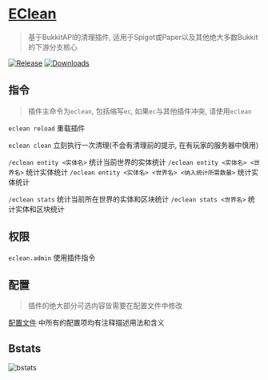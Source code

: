 # [EClean](https://github.com/4o4E/EClean)

> 基于BukkitAPI的清理插件, 适用于Spigot或Paper以及其他绝大多数Bukkit的下游分支核心

[![Release](https://img.shields.io/github/v/release/4o4E/EClean)](https://github.com/4o4E/EClean/releases/latest)
[![Downloads](https://img.shields.io/github/downloads/4o4E/EClean/total)](https://github.com/4o4E/EClean/releases)

## 指令

> 插件主命令为`eclean`, 包括缩写`ec`, 如果`ec`与其他插件冲突, 请使用`eclean`

`eclean reload` 重载插件

`eclean clean` 立刻执行一次清理(不会有清理前的提示, 在有玩家的服务器中慎用)

`/eclean entity <实体名>` 统计当前世界的实体统计
`/eclean entity <实体名> <世界名>` 统计实体统计
`/eclean entity <实体名> <世界名> <纳入统计所需数量>` 统计实体统计

`/eclean stats` 统计当前所在世界的实体和区块统计
`/eclean stats <世界名>` 统计实体和区块统计

## 权限

`eclean.admin` 使用插件指令

## 配置

> 插件的绝大部分可选内容皆需要在配置文件中修改

[配置文件](https://github.com/4o4E/EClean/tree/main/src/main/resources/config.yml) 中所有的配置项均有注释描述用法和含义

## Bstats

![bstats](https://bstats.org/signatures/bukkit/EClean.svg)